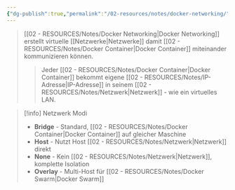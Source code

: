 ```yaml
---
{"dg-publish":true,"permalink":"/02-resources/notes/docker-networking/","tags":["informatik/virtualisierung/docker/networking","informatik/netzwerk/virtuell"],"noteIcon":"","updated":"2025-09-10T16:40:27.193+02:00"}
---
```



>[[02 - RESOURCES/Notes/Docker Networking\|Docker Networking]] erstellt virtuelle [[Netzwerke\|Netzwerke]] damit [[02 - RESOURCES/Notes/Docker Container\|Docker Container]] miteinander kommunizieren können.
>>Jeder [[02 - RESOURCES/Notes/Docker Container\|Docker Container]] bekommt eigene [[02 - RESOURCES/Notes/IP-Adresse\|IP-Adresse]] in seinem [[02 - RESOURCES/Notes/Netzwerk\|Netzwerk]] - wie ein virtuelles LAN.

>[!info] Netzwerk Modi
>- **Bridge** - Standard, [[02 - RESOURCES/Notes/Docker Container\|Docker Container]] auf gleicher Maschine
>- **Host** - Nutzt Host [[02 - RESOURCES/Notes/Netzwerk\|Netzwerk]] direkt
>- **None** - Kein [[02 - RESOURCES/Notes/Netzwerk\|Netzwerk]], komplette Isolation
>- **Overlay** - Multi-Host für [[02 - RESOURCES/Notes/Docker Swarm\|Docker Swarm]]